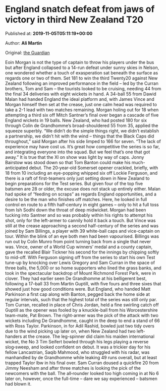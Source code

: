 
# England snatch defeat from jaws of victory in third New Zealand T20

Published at: **2019-11-05T05:11:19+00:00**

Author: **Ali Martin**

Original: [the Guardian](https://www.theguardian.com/sport/2019/nov/05/england-snatch-defeat-from-jaws-of-victory-in-third-new-zealand-t20)

Eoin Morgan is not the type of captain to throw his players under the bus but after England collapsed to a 14-run defeat under sunny skies in Nelson, one wondered whether a touch of exasperation sat beneath the surface as regards one or two of them.
Set 181 to win the third Twenty20 against New Zealand following an improved performance in the field – led by the Curran brothers, Tom and Sam – the tourists looked to be cruising, needing 44 from the final 34 deliveries with eight wickets in hand.
A 34-ball 55 from Dawid Malan had handed England the ideal platform and, with James Vince and Morgan himself then set at the crease, just one calm head was required to take a 2-1 lead with two matches remaining.
Morgan holing out for 18 when attempting a third six off Mitch Santner’s final over began a cascade of five England wickets in 19 balls. New Zealand, who had posted 180 for six through Colin de Grandhomme’s broad-shouldered 55 from 35, applied the squeeze superbly.
“We didn’t do the simple things right, we didn’t establish a partnership, we didn’t hit with the wind – things that the Black Caps did throughout,” said Morgan after his side limped to 166 for seven. “The lack of experience may have cost us. It’s great how competitive the series is so far, and integrating everyone into the squad. But we feel that’s one that got away.”
It is true that the XI on show was light by way of caps. Jonny Bairstow was stood down so that Tom Banton could make his much-anticipated debut. The 20‑year‑old Somerset opener crackled, briefly, with 18 from 10 including an eye-popping whipped six off Lockie Ferguson, and there is a raft of first-teamers only just setting down in New Zealand to begin preparations for the Test series.
But given four of the top five batsmen are 28 or older, the excuse does not stack up entirely either. Malan had spoke of “feeding on scraps” as regards England opportunities, and a desire to be the man who finishes off matches. Here, he looked in full control en route to a fifth half‑century in eight games – only to hit a full toss from Ish Sodhi down the throat of deep midwicket.
Morgan had been tucking into Santner and so was probably within his rights to attempt his shot, only for the left-armer to cannily hold it back a touch. But Vince was still at the crease approaching a second half-century of the series and was joined by Sam Billings, a player with 39 white-ball caps and vice-captain on tour.
Within the blink of an eye both men had been vapourised. Billings was run out by Colin Munro from point turning back from a single that never was. Vince, owner of a World Cup winners’ medal and a county captain, gave the recalled Blair Tickner his second for the innings by chipping softly to mid-off.
With Ferguson signing off from the series to start his own Test tune-up by knocking over Lewis Gregory and Sam Curran in the space of three balls, the 5,000 or so home supporters who lined the grass banks, and took in the spectacular backdrop of Mount Richmond Forest Park, were in clover.
They had earlier seen De Grandhomme at his belligerent best, following a 17–ball 33 from Martin Guptill, with five fours and three sixes that showed just how good conditions were. But England, who handed Matt Parkinson a first cap along with Banton, pegged back the home side at regular intervals, such that the highest total of the series was still only par.
Tom Curran, recalled in place of Chris Jordan, held a fine swirling catch off Guptill as the opener was fooled by a knuckle-ball from his Worcestershire team-mate, Pat Brown. The right-armer was the pick of the attack with two wickets including De Grandhomme, caught in the deep to end a stand of 66 with Ross Taylor.
Parkinson, in for Adil Rashid, bowled just two tidy overs due to the wind picking up later on, when New Zealand had two left-handers at the crease. The leg-spinner did claim his maiden international wicket, the No 3 Tim Seifert bowled through his legs playing a reverse slog‑sweep, and looked confident on debut.
It was a trickier day for his fellow Lancastrian, Saqib Mahmood, who struggled with his radar, was manhandled by de Grandhomme while leaking 49 runs overall, but at least trapped Taylor lbw in his final over.
Sam Curran doused a quickfire 20 from Jimmy Neesham and after three matches is looking the pick of the newcomers with the ball. The all‑rounder looked too high coming in at No 6 later on, however, once the full-time – dare we say experienced – batsmen had blown it.
